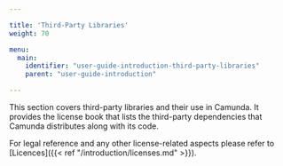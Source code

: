 ```yaml
---

title: 'Third-Party Libraries'
weight: 70

menu:
  main:
    identifier: "user-guide-introduction-third-party-libraries"
    parent: "user-guide-introduction"

---
```


This section covers third-party libraries and their use in Camunda. It provides the license book that lists the third-party dependencies that Camunda distributes along with its code.

For legal reference and any other license-related aspects please refer to [Licences]({{< ref "/introduction/licenses.md" >}}).
